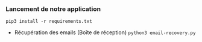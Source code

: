 ### Lancement de notre application

`pip3 install -r requirements.txt`

- Récupération des emails (Boîte de réception)
`python3 email-recovery.py`
